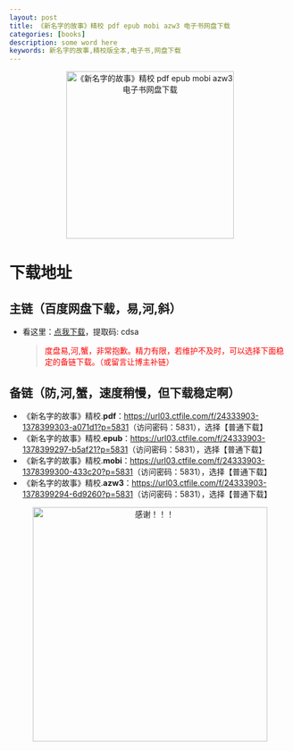 ```yaml
---
layout: post
title: 《新名字的故事》精校 pdf epub mobi azw3 电子书网盘下载
categories: [books]
description: some word here
keywords: 新名字的故事,精校版全本,电子书,网盘下载
---
```


<div align="center"><img src="https://qweree.cn/wp-content/uploads/2024/10/xin-ming-zi-de-gu-shi-tuya.jpg" alt="《新名字的故事》精校 pdf epub mobi azw3 电子书网盘下载" width="300px" height="auto"></div>

# 下载地址

## 主链（百度网盘下载，易,河,斜）

- 看这里：[点我下载](https://pan.baidu.com/s/1iMXUbSbtZQZjDcqDmnWUyw?pwd=cdsa)，提取码: cdsa

  > <p style="color:red" >度盘易,河,蟹，非常抱歉。精力有限，若维护不及时，可以选择下面稳定的备链下载。（或留言让博主补链）</p>

## 备链（防,河,蟹，速度稍慢，但下载稳定啊）

- 《新名字的故事》精校.**pdf**：<https://url03.ctfile.com/f/24333903-1378399303-a071d1?p=5831>（访问密码：5831），选择【普通下载】
- 《新名字的故事》精校.**epub**：<https://url03.ctfile.com/f/24333903-1378399297-b5af21?p=5831>（访问密码：5831），选择【普通下载】
- 《新名字的故事》精校.**mobi**：<https://url03.ctfile.com/f/24333903-1378399300-433c20?p=5831>（访问密码：5831），选择【普通下载】
- 《新名字的故事》精校.**azw3**：<https://url03.ctfile.com/f/24333903-1378399294-6d9260?p=5831>（访问密码：5831），选择【普通下载】

<div align="center"><img src="https://pic.imgdb.cn/item/661246bf68eb935713c7f81c.gif" alt="感谢！！！" width="420px" height="auto"/></div>
